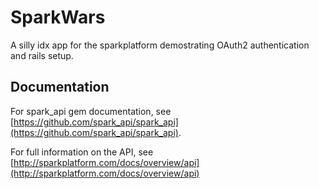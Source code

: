 SparkWars
================
A silly idx app for the sparkplatform demostrating OAuth2 authentication and rails setup.

Documentation
-------------

For spark_api gem documentation, see [https://github.com/spark_api/spark_api](https://github.com/spark_api/spark_api).

For full information on the API, see [http://sparkplatform.com/docs/overview/api](http://sparkplatform.com/docs/overview/api)

